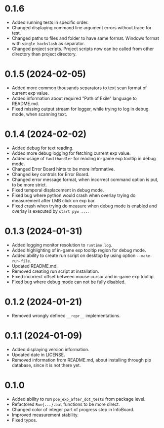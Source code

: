 # 0.1.6
* Added running tests in specific order.
* Changed displaying command line argument errors without trace for test.
* Changed paths to files and folder to have same format. Windows format with `single backslash` as separator.
* Changed project scripts. Project scripts now can be called from other directory than project directory.
# 0.1.5 (2024-02-05)
* Added more common thousands separators to text scan format of current exp value.
* Added information about required "Path of Exile" language to README.md.
* Fixed missing output stream for logger, while trying to log in debug mode, when scanning text.
# 0.1.4 (2024-02-02)
* Added debug for text reading.
* Added more debug logging for fetching current exp value.
* Added usage of `faulthandler` for reading in-game exp tooltip in debug mode.
* Changed Error Board hints to be more informative.
* Changed key controls for Error Board.
* Changed error message format, when incorrect command option is put, to be more strict.
* Fixed temporal displacement in debug mode.
* Fixed bug where python would crash when overlay trying do measurement after LMB click on exp bar.
* Fixed crash when trying do measure when debug mode is enabled and overlay is executed by `start pyw ...`.
# 0.1.3 (2024-01-31)
* Added logging monitor resolution to `runtime.log`.
* Added highlighting of in-game exp tooltip region for debug mode.
* Added ability to create run script on desktop by using option `--make-run-file`.
* Updated README.md.
* Removed creating run script at installation.
* Fixed incorrect offset between mouse cursor and in-game exp tooltip.
* Fixed bug where debug mode can not be fully disabled.
# 0.1.2 (2024-01-21)
* Removed wrongly defined `__repr__` implementations.
# 0.1.1 (2024-01-09)
* Added displaying version information.
* Updated date in LICENSE.
* Removed information from README.md, about installing through pip database, since it is not there yet.
# 0.1.0
* Added ability to run `poe_exp_after_dot_tests` from package level.
* Refactored `Run{...}.bat` functions to be more direct.
* Changed color of integer part of progress step in InfoBoard.
* Improved measurement stability.
* Fixed typos.
